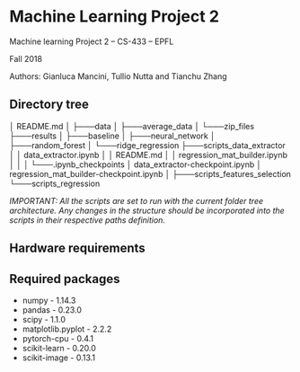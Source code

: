# Machine Learning Project 2

Machine learning Project 2 – CS-433 – EPFL

Fall 2018

Authors: Gianluca Mancini, Tullio Nutta and Tianchu Zhang

## Directory tree

│   README.md
│
├───data
│   ├───average_data
│   └───zip_files
├───results
│   ├───baseline
│   ├───neural_network
│   ├───random_forest
│   └───ridge_regression
├───scripts_data_extractor
│   │   data_extractor.ipynb
│   │   README.md
│   │   regression_mat_builder.ipynb
│   │
│   └───.ipynb_checkpoints
│           data_extractor-checkpoint.ipynb
│           regression_mat_builder-checkpoint.ipynb
│
├───scripts_features_selection
└───scripts_regression

*IMPORTANT: All the scripts are set to run with the current folder tree architecture.  Any changes in the structure should be incorporated into the scripts in their respective paths definition.*

## Hardware requirements


## Required packages
 - numpy - 1.14.3
 - pandas - 0.23.0
 - scipy - 1.1.0
 - matplotlib.pyplot - 2.2.2
 - pytorch-cpu - 0.4.1
 - scikit-learn - 0.20.0
 - scikit-image - 0.13.1
 